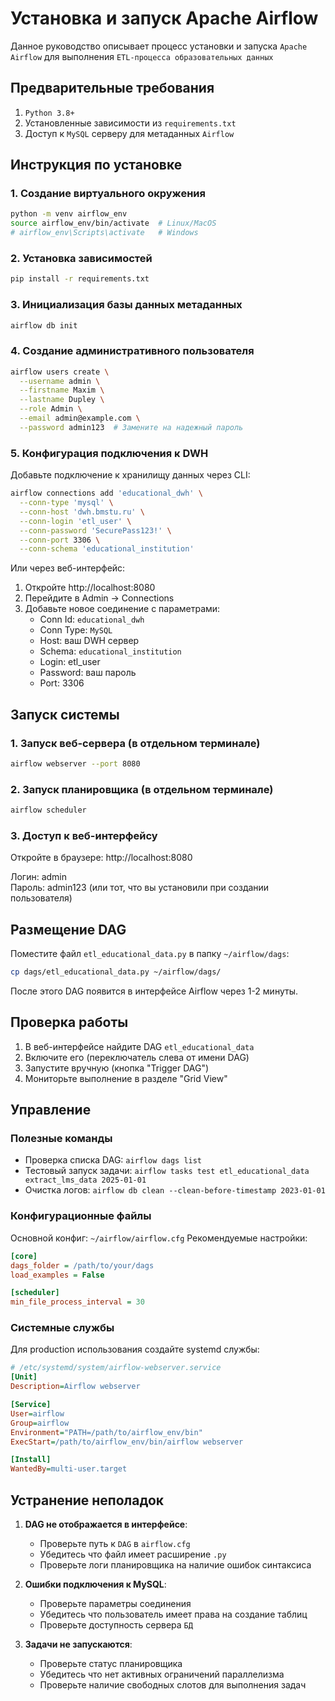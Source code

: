 # Установка и запуск Apache Airflow

Данное руководство описывает процесс установки и запуска `Apache Airflow` для выполнения `ETL-процесса образовательных данных`

## Предварительные требования

1. `Python 3.8+`
2. Установленные зависимости из `requirements.txt`
3. Доступ к `MySQL` серверу для метаданных `Airflow`

## Инструкция по установке

### 1. Создание виртуального окружения
```bash
python -m venv airflow_env
source airflow_env/bin/activate  # Linux/MacOS
# airflow_env\Scripts\activate   # Windows
```

### 2. Установка зависимостей
```bash
pip install -r requirements.txt
```

### 3. Инициализация базы данных метаданных
```bash
airflow db init
```

### 4. Создание административного пользователя
```bash
airflow users create \
  --username admin \
  --firstname Maxim \
  --lastname Dupley \
  --role Admin \
  --email admin@example.com \
  --password admin123  # Замените на надежный пароль
```

### 5. Конфигурация подключения к DWH
Добавьте подключение к хранилищу данных через CLI:
```bash
airflow connections add 'educational_dwh' \
  --conn-type 'mysql' \
  --conn-host 'dwh.bmstu.ru' \
  --conn-login 'etl_user' \
  --conn-password 'SecurePass123!' \
  --conn-port 3306 \
  --conn-schema 'educational_institution'
```

Или через веб-интерфейс:
1. Откройте http://localhost:8080
2. Перейдите в Admin -> Connections
3. Добавьте новое соединение с параметрами:
   - Conn Id: `educational_dwh`
   - Conn Type: `MySQL`
   - Host: ваш DWH сервер
   - Schema: `educational_institution`
   - Login: etl_user
   - Password: ваш пароль
   - Port: 3306

## Запуск системы

### 1. Запуск веб-сервера (в отдельном терминале)
```bash
airflow webserver --port 8080
```

### 2. Запуск планировщика (в отдельном терминале)
```bash
airflow scheduler
```

### 3. Доступ к веб-интерфейсу
Откройте в браузере: http://localhost:8080

Логин: admin  
Пароль: admin123 (или тот, что вы установили при создании пользователя)

## Размещение DAG

Поместите файл `etl_educational_data.py` в папку `~/airflow/dags`:

```bash
cp dags/etl_educational_data.py ~/airflow/dags/
```

После этого DAG появится в интерфейсе Airflow через 1-2 минуты.

## Проверка работы

1. В веб-интерфейсе найдите DAG `etl_educational_data`
2. Включите его (переключатель слева от имени DAG)
3. Запустите вручную (кнопка "Trigger DAG")
4. Мониторьте выполнение в разделе "Grid View"

## Управление

### Полезные команды
- Проверка списка DAG: `airflow dags list`
- Тестовый запуск задачи: `airflow tasks test etl_educational_data extract_lms_data 2025-01-01`
- Очистка логов: `airflow db clean --clean-before-timestamp 2023-01-01`

### Конфигурационные файлы
Основной конфиг: `~/airflow/airflow.cfg`
Рекомендуемые настройки:
```ini
[core]
dags_folder = /path/to/your/dags
load_examples = False

[scheduler]
min_file_process_interval = 30
```

### Системные службы
Для production использования создайте systemd службы:
```ini
# /etc/systemd/system/airflow-webserver.service
[Unit]
Description=Airflow webserver

[Service]
User=airflow
Group=airflow
Environment="PATH=/path/to/airflow_env/bin"
ExecStart=/path/to/airflow_env/bin/airflow webserver

[Install]
WantedBy=multi-user.target
```

## Устранение неполадок

1. **DAG не отображается в интерфейсе**:
   - Проверьте путь к `DAG` в `airflow.cfg`
   - Убедитесь что файл имеет расширение `.py`
   - Проверьте логи планировщика на наличие ошибок синтаксиса

2. **Ошибки подключения к MySQL**:
   - Проверьте параметры соединения
   - Убедитесь что пользователь имеет права на создание таблиц
   - Проверьте доступность сервера `БД`

3. **Задачи не запускаются**:
   - Проверьте статус планировщика
   - Убедитесь что нет активных ограничений параллелизма
   - Проверьте наличие свободных слотов для выполнения задач
